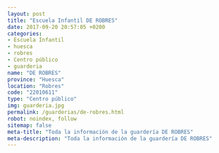 ```yaml
---
layout: post
title: "Escuela Infantil DE ROBRES"
date: 2017-09-20 20:57:05 +0200
categories:
- Escuela Infantil
- huesca
- robres
- Centro público
- guarderia
name: "DE ROBRES"
province: "Huesca"
location: "Robres"
code: "22010611"
type: "Centro público"
img: guarderia.jpg
permalink: /guarderias/de-robres.html
robot: noindex, follow
sitemap: false
meta-title: "Toda la información de la guardería DE ROBRES"
meta-description: "Toda la información de la guardería DE ROBRES"
---
```

